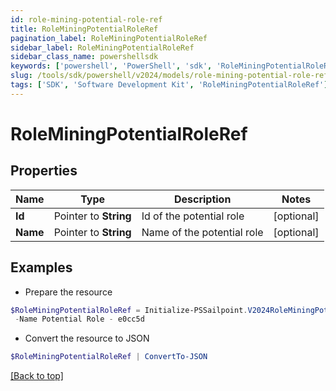 ```yaml
---
id: role-mining-potential-role-ref
title: RoleMiningPotentialRoleRef
pagination_label: RoleMiningPotentialRoleRef
sidebar_label: RoleMiningPotentialRoleRef
sidebar_class_name: powershellsdk
keywords: ['powershell', 'PowerShell', 'sdk', 'RoleMiningPotentialRoleRef'] 
slug: /tools/sdk/powershell/v2024/models/role-mining-potential-role-ref
tags: ['SDK', 'Software Development Kit', 'RoleMiningPotentialRoleRef']
---
```



# RoleMiningPotentialRoleRef

## Properties

Name | Type | Description | Notes
------------ | ------------- | ------------- | -------------
**Id** |  Pointer to **String** | Id of the potential role | [optional] 
**Name** |  Pointer to **String** | Name of the potential role | [optional] 

## Examples

- Prepare the resource
```powershell
$RoleMiningPotentialRoleRef = Initialize-PSSailpoint.V2024RoleMiningPotentialRoleRef  -Id e0cc5d7d-bf7f-4f81-b2af-8885b09d9923 `
 -Name Potential Role - e0cc5d
```

- Convert the resource to JSON
```powershell
$RoleMiningPotentialRoleRef | ConvertTo-JSON
```


[[Back to top]](#) 

